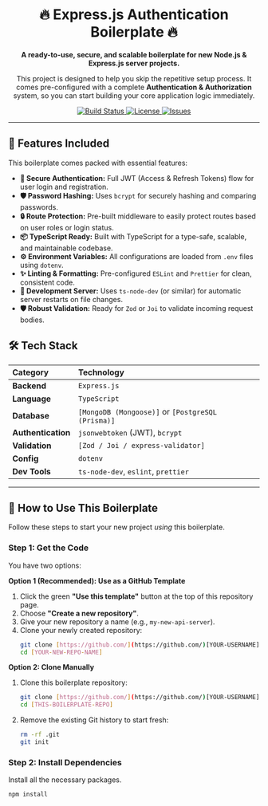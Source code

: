 <div align="center">

# 🔥 Express.js Authentication Boilerplate 🔥

**A ready-to-use, secure, and scalable boilerplate for new Node.js & Express.js server projects.**

This project is designed to help you skip the repetitive setup process. It comes pre-configured with a complete **Authentication & Authorization** system, so you can start building your core application logic immediately.

<p>
  <a href="https://github.com/[YOUR-USERNAME]/[YOUR-REPO]/actions">
    <img src="https://img.shields.io/github/actions/workflow/status/[YOUR-USERNAME]/[YOUR-REPO]/[YOUR-WORKFLOW-FILE.yml]?style=for-the-badge&logo=githubactions&logoColor=white&label=Build" alt="Build Status">
  </a>
  <a href="https://github.com/[YOUR-USERNAME]/[YOUR-REPO]/blob/main/LICENSE">
    <img src="https://img.shields.io/github/license/[YOUR-USERNAME]/[YOUR-REPO]?style=for-the-badge&color=blue&label=License" alt="License">
  </a>
  <a href="https://github.com/[YOUR-USERNAME]/[YOUR-REPO]/issues">
    <img src="https://img.shields.io/github/issues/[YOUR-USERNAME]/[YOUR-REPO]?style=for-the-badge&color=brightgreen" alt="Issues">
  </a>
</p>
</div>

---

## 🚀 Features Included

This boilerplate comes packed with essential features:

* **🔐 Secure Authentication:** Full JWT (Access & Refresh Tokens) flow for user login and registration.
* **🛡️ Password Hashing:** Uses `bcrypt` for securely hashing and comparing passwords.
* **🔒 Route Protection:** Pre-built middleware to easily protect routes based on user roles or login status.
* **📦 TypeScript Ready:** Built with TypeScript for a type-safe, scalable, and maintainable codebase.
* **⚙️ Environment Variables:** All configurations are loaded from `.env` files using `dotenv`.
* **✨ Linting & Formatting:** Pre-configured `ESLint` and `Prettier` for clean, consistent code.
* **🔄 Development Server:** Uses `ts-node-dev` (or similar) for automatic server restarts on file changes.
* **🛡️ Robust Validation:** Ready for `Zod` or `Joi` to validate incoming request bodies.

## 🛠️ Tech Stack

| Category | Technology |
| :--- | :--- |
| **Backend** | `Express.js` |
| **Language** | `TypeScript` |
| **Database** | `[MongoDB (Mongoose)]` or `[PostgreSQL (Prisma)]` |
| **Authentication** | `jsonwebtoken` (JWT), `bcrypt` |
| **Validation** | `[Zod / Joi / express-validator]` |
| **Config** | `dotenv` |
| **Dev Tools** | `ts-node-dev`, `eslint`, `prettier` |

---

## 🏁 How to Use This Boilerplate

Follow these steps to start your new project *using* this boilerplate.

### Step 1: Get the Code

You have two options:

**Option 1 (Recommended): Use as a GitHub Template**
1.  Click the green **"Use this template"** button at the top of this repository page.
2.  Choose **"Create a new repository"**.
3.  Give your new repository a name (e.g., `my-new-api-server`).
4.  Clone your newly created repository:
    ```sh
    git clone [https://github.com/](https://github.com/)[YOUR-USERNAME]/[YOUR-NEW-REPO-NAME].git
    cd [YOUR-NEW-REPO-NAME]
    ```

**Option 2: Clone Manually**
1.  Clone this boilerplate repository:
    ```sh
    git clone [https://github.com/](https://github.com/)[YOUR-USERNAME]/[THIS-BOILERPLATE-REPO].git
    cd [THIS-BOILERPLATE-REPO]
    ```
2.  Remove the existing Git history to start fresh:
    ```sh
    rm -rf .git
    git init
    ```

### Step 2: Install Dependencies

Install all the necessary packages.
```sh
npm install
